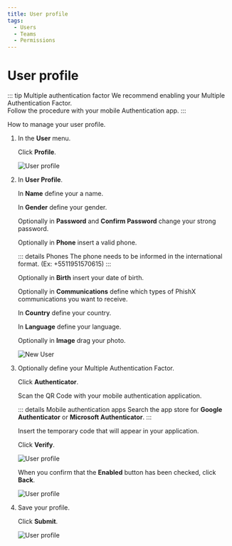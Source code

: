 ```yaml
---
title: User profile
tags:
  - Users
  - Teams
  - Permissions
---
```


# User profile

::: tip Multiple authentication factor
We recommend enabling your Multiple Authentication Factor.<br>
Follow the procedure with your mobile Authentication app.
:::

How to manage your user profile.

1. In the **User** menu.

   Click **Profile**.

   ![User profile](https://cdn.phishx.io/phishx-docs/images/phishx_user_profile_01.webp)

2. In **User Profile**.

   In **Name** define your a name.

   In **Gender** define your gender.

   Optionally in **Password** and **Confirm Password** change your strong password.

   Optionally in **Phone** insert a valid phone.

   ::: details Phones
   The phone needs to be informed in the international format. (Ex: +5511951570615)
   :::

   Optionally in **Birth** insert your date of birth.

   Optionally in **Communications** define which types of PhishX communications you want to receive.

   In **Country** define your country.

   In **Language** define your language.

   Optionally in **Image** drag your photo.

   ![New User](https://cdn.phishx.io/phishx-docs/images/phishx_user_profile_02.webp)

3. Optionally define your Multiple Authentication Factor.

   Click **Authenticator**.

   Scan the QR Code with your mobile authentication application.

   ::: details Mobile authentication apps
   Search the app store for **Google Authenticator** or **Microsoft Authenticator**.
   :::

   Insert the temporary code that will appear in your application.

   Click **Verify**.

   ![User profile](https://cdn.phishx.io/phishx-docs/images/phishx_user_profile_03.webp)

   When you confirm that the **Enabled** button has been checked, click **Back**.

   ![User profile](https://cdn.phishx.io/phishx-docs/images/phishx_user_profile_04.webp)

4. Save your profile.

   Click **Submit**.

   ![User profile](https://cdn.phishx.io/phishx-docs/images/phishx_user_profile_05.webp)
